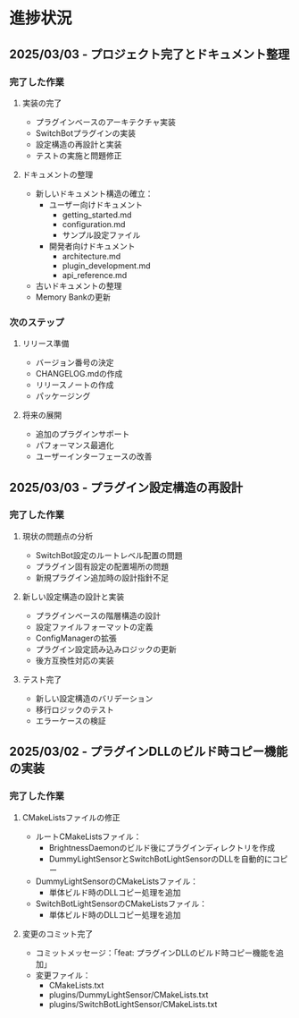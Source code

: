 # 進捗状況

## 2025/03/03 - プロジェクト完了とドキュメント整理

### 完了した作業
1. 実装の完了
   - プラグインベースのアーキテクチャ実装
   - SwitchBotプラグインの実装
   - 設定構造の再設計と実装
   - テストの実施と問題修正

2. ドキュメントの整理
   - 新しいドキュメント構造の確立：
     - ユーザー向けドキュメント
       - getting_started.md
       - configuration.md
       - サンプル設定ファイル
     - 開発者向けドキュメント
       - architecture.md
       - plugin_development.md
       - api_reference.md
   - 古いドキュメントの整理
   - Memory Bankの更新

### 次のステップ
1. リリース準備
   - バージョン番号の決定
   - CHANGELOG.mdの作成
   - リリースノートの作成
   - パッケージング

2. 将来の展開
   - 追加のプラグインサポート
   - パフォーマンス最適化
   - ユーザーインターフェースの改善

## 2025/03/03 - プラグイン設定構造の再設計

### 完了した作業
1. 現状の問題点の分析
   - SwitchBot設定のルートレベル配置の問題
   - プラグイン固有設定の配置場所の問題
   - 新規プラグイン追加時の設計指針不足

2. 新しい設定構造の設計と実装
   - プラグインベースの階層構造の設計
   - 設定ファイルフォーマットの定義
   - ConfigManagerの拡張
   - プラグイン設定読み込みロジックの更新
   - 後方互換性対応の実装

3. テスト完了
   - 新しい設定構造のバリデーション
   - 移行ロジックのテスト
   - エラーケースの検証

## 2025/03/02 - プラグインDLLのビルド時コピー機能の実装

### 完了した作業
1. CMakeListsファイルの修正
   - ルートCMakeListsファイル：
     - BrightnessDaemonのビルド後にプラグインディレクトリを作成
     - DummyLightSensorとSwitchBotLightSensorのDLLを自動的にコピー
   - DummyLightSensorのCMakeListsファイル：
     - 単体ビルド時のDLLコピー処理を追加
   - SwitchBotLightSensorのCMakeListsファイル：
     - 単体ビルド時のDLLコピー処理を追加

2. 変更のコミット完了
   - コミットメッセージ：「feat: プラグインDLLのビルド時コピー機能を追加」
   - 変更ファイル：
     - CMakeLists.txt
     - plugins/DummyLightSensor/CMakeLists.txt
     - plugins/SwitchBotLightSensor/CMakeLists.txt

